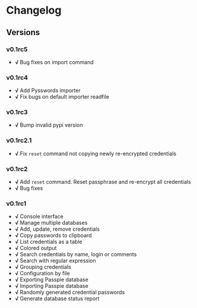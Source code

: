 # Changelog

## Versions

### v0.1rc5

+ **√** Bug fixes on import command

### v0.1rc4

+ **√** Add Pysswords importer
+ **√** Fix bugs on default importer readfile

### v0.1rc3

+ **√** Bump invalid pypi version

### v0.1rc2.1

+ **√** Fix `reset` command not copying newly re-encrypted credentials

### v0.1rc2

+ **√** Add `reset` command. Reset passphrase and re-encrypt all credentials
+ **√** Bug fixes

### v0.1rc1

+ **√** Console interface
+ **√** Manage multiple databases
+ **√** Add, update, remove credentials
+ **√** Copy passwords to clipboard
+ **√** List credentials as a table
+ **√** Colored output
+ **√** Search credentials by name, login or comments
+ **√** Search with regular expression
+ **√** Grouping credentials
+ **√** Configuration by file
+ **√** Exporting Passpie database
+ **√** Importing Passpie database
+ **√** Randomly generated credential passwords
+ **√** Generate database status report
